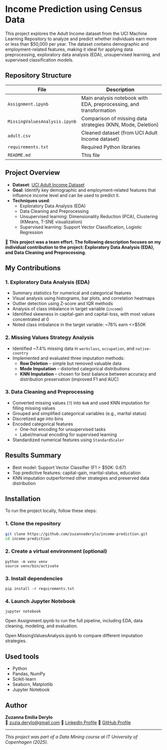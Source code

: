 # Income Prediction using Census Data
This project explores the Adult Income dataset from the UCI Machine Learning Repository to analyze and predict whether individuals earn more or less than $50,000 per year. The dataset contains demographic and employment-related features, making it ideal for applying data preprocessing, exploratory data analysis (EDA), unsupervised learning, and supervised classification models.

## Repository Structure

| File | Description |
|------|-------------|
| `Assignment.ipynb` | Main analysis notebook with EDA, preprocessing, and transformation |
| `MissingValuesAnalysis.ipynb` | Comparison of missing data strategies (KNN, Mode, Deletion) |
| `adult.csv` | Cleaned dataset (from UCI Adult Income dataset) |
| `requirements.txt` | Required Python libraries |
| `README.md` | This file |

## Project Overview
- **Dataset**: [UCI Adult Income Dataset](https://archive.ics.uci.edu/ml/datasets/adult)
- **Goal**: Identify key demographic and employment-related features that influence income level and can be used to predict it. 
- **Techniques used**:
  - Exploratory Data Analysis (EDA)
  - Data Cleaning and Preprocessing
  - Unsupervised learning: Dimensionality Reduction (PCA), Clustering (KMeans, T-SNE visualization)
  - Supervised learning: Support Vector Classification, Logistic Regression
 
📌 **This project was a team effort. The following description focuses on my individual contribution to the project: Exploratory Data Analysis (EDA), and Data Cleaning and Preprocessing.**

## My Contributions
### 1. Exploratory Data Analysis (EDA)
- Summary statistics for numerical and categorical features
- Visual analysis using histograms, bar plots, and correlation heatmaps
- Outlier detection using Z-score and IQR methods
- Analysis of class imbalance in target variable (`income`)
- Identified skewness in capital-gain and capital-loss, with most values concentrated at 0
- Noted class imbalance in the target variable: ~76% earn <=$50K

### 2. Missing Values Strategy Analysis
- Identified ~7.4% missing data in `workclass`, `occupation`, and `native-country`
- Implemented and evaluated three imputation methods:
  - **Row Deletion** – simple but removed valuable data
  - **Mode Imputation** – distorted categorical distributions
  - **KNN Imputation** – chosen for best balance between accuracy and distribution preservation (improved F1 and AUC)

### 3. Data Cleaning and Preprocessing
- Converted missing values (`?`) into `NaN` and used KNN imputation for filling missing values
- Grouped and simplified categorical variables (e.g., marital status)
- Discretized age into bins
- Encoded categorical features
  - One-hot encoding for unsupervised tasks
  - Label/manual encoding for supervised learning
- Standardized numerical features using `StandardScaler`

## Results Summary
- Best model: Support Vector Classifier (F1 > $50K: 0.67)
- Top predictive features: capital-gain, marital-status, education
- KNN imputation outperformed other strategies and preserved data distribution

## Installation 
To run the project locally, follow these steps:

### 1. Clone the repository
```bash
git clone https://github.com/zuzannaderylo/income-prediction.git
cd income-prediction
```

### 2. Create a virtual environment (optional)
```
python -m venv venv
source venv/bin/activate
```

### 3. Install dependencies
```
pip install -r requirements.txt
```

### 4. Launch Jupyter Notebook
```
jupyter notebook
```
Open Assignment.ipynb to run the full pipeline, including EDA, data cleaning, modeling, and evaluation.

Open MissingValuesAnalysis.ipynb to compare different imputation strategies.

## Used tools
- Python
- Pandas, NumPy
- Scikit-learn
- Seaborn, Matplotlib
- Jupyter Notebook


## Author
**Zuzanna Emilia Derylo**  
📧 zuzia.derylo@gmail.com
🔗 [LinkedIn Profile](https://www.linkedin.com/in/zuzannaderylo/)
🔗 [GitHub Profile](https://github.com/zuzannaderylo)

---

*This project was part of a Data Mining course at IT University of Copenhagen (2025).*
